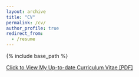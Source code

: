 ```yaml
---
layout: archive
title: "CV"
permalink: /cv/
author_profile: true
redirect_from:
  - /resume
---
```


{% include base_path %}

[Click to View My Up-to-date Curriculum Vitae [PDF]](http://lindt8.github.io/files/CV_Hunter_Ratliff.pdf)

<!-- <embed src="http://lindt8.github.io/files/CV_Hunter_Ratliff.pdf" width="650" height="1800" type='application/pdf'> -->
